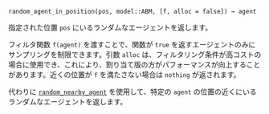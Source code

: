 ```
random_agent_in_position(pos, model::ABM, [f, alloc = false]) → agent
```

指定された位置 `pos` にいるランダムなエージェントを返します。

フィルタ関数 `f(agent)` を渡すことで、関数が `true` を返すエージェントのみにサンプリングを制限できます。引数 `alloc` は、フィルタリング条件が高コストの場合に使用でき、これにより、割り当て版の方がパフォーマンスが向上することがあります。近くの位置が `f` を満たさない場合は `nothing` が返されます。

代わりに [`random_nearby_agent`](@ref) を使用して、特定の `agent` の位置の近くにいるランダムなエージェントを返します。
